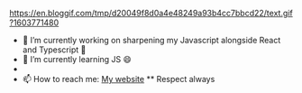 
https://en.bloggif.com/tmp/d20049f8d0a4e48249a93b4cc7bbcd22/text.gif?1603771480








- 🔭 I’m currently working on sharpening my Javascript alongside React and Typescript 💬 
- 🌱 I’m currently learning JS 😄
-
- 📫 How to reach me: [My website](https://www.sjsdevelopments.com)
** Respect always
